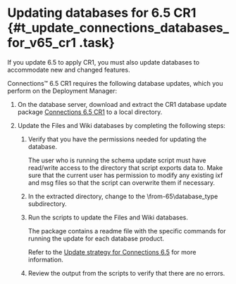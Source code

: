 # Updating databases for 6.5 CR1 {#t_update_connections_databases_for_v65_cr1 .task}

If you update 6.5 to apply CR1, you must also update databases to accommodate new and changed features.

Connections™ 6.5 CR1 requires the following database updates, which you perform on the Deployment Manager:

1.  On the database server, download and extract the CR1 database update package [Connections 6.5 CR1](https://support.hcltechsw.com/csm?id=kb_article&sysparm_article=KB0077137) to a local directory.

2.  Update the Files and Wiki databases by completing the following steps:

    1.  Verify that you have the permissions needed for updating the database.

        The user who is running the schema update script must have read/write access to the directory that script exports data to. Make sure that the current user has permission to modify any existing ixf and msg files so that the script can overwrite them if necessary.

    2.  In the extracted directory, change to the \\from-65\\database\_type subdirectory.

    3.  Run the scripts to update the Files and Wiki databases.

        The package contains a readme file with the specific commands for running the update for each database product.

        Refer to the [Update strategy for Connections 6.5](https://support.hcltechsw.com/csm?id=kb_article&sysparm_article=KB0077140) for more information.

    4.  Review the output from the scripts to verify that there are no errors.


